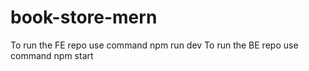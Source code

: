 ﻿# book-store-mern
To run the FE repo use command npm run dev
To run the BE repo use command npm start
